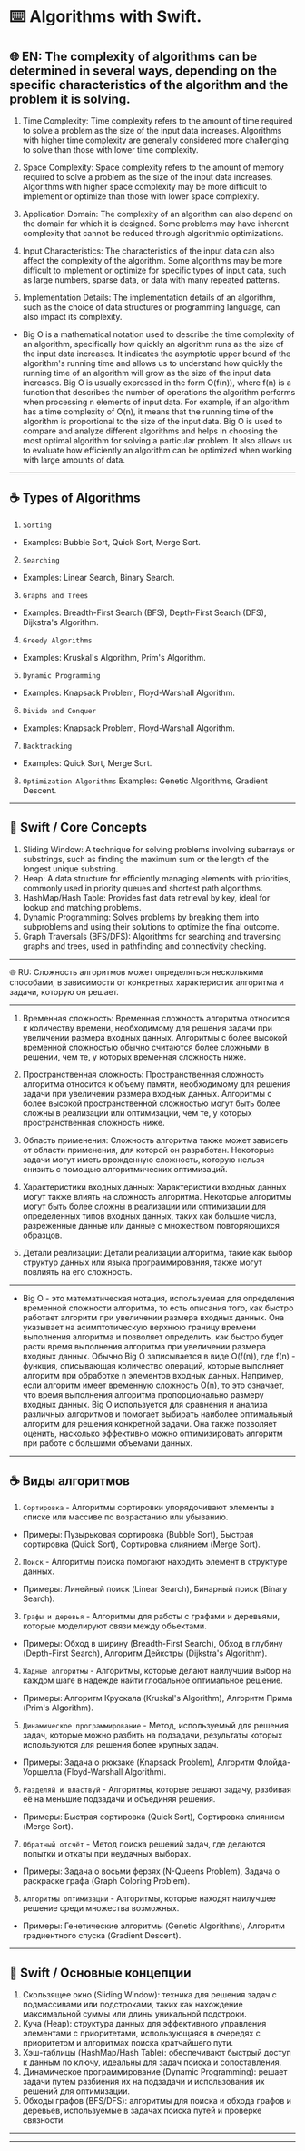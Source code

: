 ⌨️ Algorithms with Swift.
======

🌐 EN:
The complexity of algorithms can be determined in several ways, depending on the specific characteristics of the algorithm and the problem it is solving.
------

1. Time Complexity: Time complexity refers to the amount of time required to solve a problem as the size of the input data increases. Algorithms with higher time complexity are generally considered more challenging to solve than those with lower time complexity.

2. Space Complexity: Space complexity refers to the amount of memory required to solve a problem as the size of the input data increases. Algorithms with higher space complexity may be more difficult to implement or optimize than those with lower space complexity.

3. Application Domain: The complexity of an algorithm can also depend on the domain for which it is designed. Some problems may have inherent complexity that cannot be reduced through algorithmic optimizations.

4. Input Characteristics: The characteristics of the input data can also affect the complexity of the algorithm. Some algorithms may be more difficult to implement or optimize for specific types of input data, such as large numbers, sparse data, or data with many repeated patterns.

5. Implementation Details: The implementation details of an algorithm, such as the choice of data structures or programming language, can also impact its complexity.

- Big O is a mathematical notation used to describe the time complexity of an algorithm, specifically how quickly an algorithm runs as the size of the input data increases.
It indicates the asymptotic upper bound of the algorithm's running time and allows us to understand how quickly the running time of an algorithm will grow as the size of the input data increases.
Big O is usually expressed in the form O(f(n)), where f(n) is a function that describes the number of operations the algorithm performs when processing n elements of input data. For example, if an algorithm has a time complexity of O(n), it means that the running time of the algorithm is proportional to the size of the input data.
Big O is used to compare and analyze different algorithms and helps in choosing the most optimal algorithm for solving a particular problem. It also allows us to evaluate how 
efficiently an algorithm can be optimized when working with large amounts of data.

------

☕️ Types of Algorithms
------

1. `Sorting`
- Examples: Bubble Sort, Quick Sort, Merge Sort.

2. `Searching`
- Examples: Linear Search, Binary Search.

3. `Graphs and Trees`
- Examples: Breadth-First Search (BFS), Depth-First Search (DFS), Dijkstra's Algorithm.

4. `Greedy Algorithms`
- Examples: Kruskal's Algorithm, Prim's Algorithm.

5. `Dynamic Programming`
- Examples: Knapsack Problem, Floyd-Warshall Algorithm.
  
6. `Divide and Conquer`
- Examples: Knapsack Problem, Floyd-Warshall Algorithm.

7. `Backtracking`
- Examples: Quick Sort, Merge Sort.

8. `Optimization Algorithms`
Examples: Genetic Algorithms, Gradient Descent.

------

🦢 Swift / Core Concepts
------
1. Sliding Window: A technique for solving problems involving subarrays or substrings, such as finding the maximum sum or the length of the longest unique substring.
2. Heap: A data structure for efficiently managing elements with priorities, commonly used in priority queues and shortest path algorithms.
3. HashMap/Hash Table: Provides fast data retrieval by key, ideal for lookup and matching problems.
4. Dynamic Programming: Solves problems by breaking them into subproblems and using their solutions to optimize the final outcome.
5. Graph Traversals (BFS/DFS): Algorithms for searching and traversing graphs and trees, used in pathfinding and connectivity checking.
------

🌐 RU:
Сложность алгоритмов может определяться несколькими способами, в зависимости от конкретных характеристик алгоритма и задачи, которую он решает.

------

1. Временная сложность: Временная сложность алгоритма относится к количеству времени, необходимому для решения задачи при увеличении размера входных данных. Алгоритмы с более высокой временной сложностью обычно считаются более сложными в решении, чем те, у которых временная сложность ниже.

2. Пространственная сложность: Пространственная сложность алгоритма относится к объему памяти, необходимому для решения задачи при увеличении размера входных данных. Алгоритмы с более высокой пространственной сложностью могут быть более сложны в реализации или оптимизации, чем те, у которых пространственная сложность ниже.

3. Область применения: Сложность алгоритма также может зависеть от области применения, для которой он разработан. Некоторые задачи могут иметь врожденную сложность, которую нельзя снизить с помощью алгоритмических оптимизаций.

4. Характеристики входных данных: Характеристики входных данных могут также влиять на сложность алгоритма. Некоторые алгоритмы могут быть более сложны в реализации или оптимизации для определенных типов входных данных, таких как большие числа, разреженные данные или данные с множеством повторяющихся образцов.

5. Детали реализации: Детали реализации алгоритма, такие как выбор структур данных или языка программирования, также могут повлиять на его сложность.

------

- Big O - это математическая нотация, используемая для определения временной сложности алгоритма, то есть описания того, как быстро работает алгоритм при увеличении размера входных данных.
Она указывает на асимптотическую верхнюю границу времени выполнения алгоритма и позволяет определить, как быстро будет расти время выполнения алгоритма при увеличении размера входных данных.
Обычно Big O записывается в виде O(f(n)), где f(n) - функция, описывающая количество операций, которые выполняет алгоритм при обработке n элементов входных данных. Например, если алгоритм имеет временную сложность O(n), то это означает, что время выполнения алгоритма пропорционально размеру входных данных.
Big O используется для сравнения и анализа различных алгоритмов и помогает выбирать наиболее оптимальный алгоритм для решения конкретной задачи. Она также позволяет оценить, насколько эффективно можно оптимизировать алгоритм при работе с большими объемами данных.

------

☕️ Виды алгоритмов
------

1. `Сортировка` - Алгоритмы сортировки упорядочивают элементы в списке или массиве по возрастанию или убыванию.
- Примеры: Пузырьковая сортировка (Bubble Sort), Быстрая сортировка (Quick Sort), Сортировка слиянием (Merge Sort).

2. `Поиск` - Алгоритмы поиска помогают находить элемент в структуре данных.
- Примеры: Линейный поиск (Linear Search), Бинарный поиск (Binary Search).

3. `Графы и деревья` - Алгоритмы для работы с графами и деревьями, которые моделируют связи между объектами.
- Примеры: Обход в ширину (Breadth-First Search), Обход в глубину (Depth-First Search), Алгоритм Дейкстры (Dijkstra's Algorithm).
  
4. `Жадные алгоритмы` - Алгоритмы, которые делают наилучший выбор на каждом шаге в надежде найти глобальное оптимальное решение.
- Примеры: Алгоритм Крускала (Kruskal's Algorithm), Алгоритм Прима (Prim's Algorithm).

5. `Динамическое программирование` - Метод, используемый для решения задач, которые можно разбить на подзадачи, результаты которых используются для решения более крупных задач.
- Примеры: Задача о рюкзаке (Knapsack Problem), Алгоритм Флойда-Уоршелла (Floyd-Warshall Algorithm).

6. `Разделяй и властвуй` - Алгоритмы, которые решают задачу, разбивая её на меньшие подзадачи и объединяя решения.
- Примеры: Быстрая сортировка (Quick Sort), Сортировка слиянием (Merge Sort).
  
7. `Обратный отсчёт` - Метод поиска решений задач, где делаются попытки и откаты при неудачных выборах.
- Примеры: Задача о восьми ферзях (N-Queens Problem), Задача о раскраске графа (Graph Coloring Problem).
    
8. `Алгоритмы оптимизации` - Алгоритмы, которые находят наилучшее решение среди множества возможных.
- Примеры: Генетические алгоритмы (Genetic Algorithms), Алгоритм градиентного спуска (Gradient Descent).

------

🦢 Swift / Основные концепции
------

1. Скользящее окно (Sliding Window): техника для решения задач с подмассивами или подстроками, таких как нахождение максимальной суммы или длины уникальной подстроки.
2. Куча (Heap): структура данных для эффективного управления элементами с приоритетами, использующаяся в очередях с приоритетом и алгоритмах поиска кратчайшего пути.
3. Хэш-таблицы (HashMap/Hash Table): обеспечивают быстрый доступ к данным по ключу, идеальны для задач поиска и сопоставления.
4. Динамическое программирование (Dynamic Programming): решает задачи путем разбиения их на подзадачи и использования их решений для оптимизации.
5. Обходы графов (BFS/DFS): алгоритмы для поиска и обхода графов и деревьев, используемые в задачах поиска путей и проверке связности.
------




------





